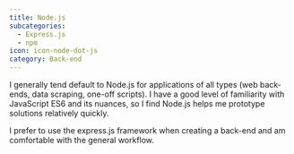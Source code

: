 ```yaml
---
title: Node.js
subcategories:
  - Express.js
  - npm
icon: icon-node-dot-js
category: Back-end
---
```

I generally tend default to Node.js for applications of all types (web back-ends, data scraping, one-off scripts). I have a good level of familiarity with JavaScript ES6 and its nuances, so I find Node.js helps me prototype solutions relatively quickly.

I prefer to use the express.js framework when creating a back-end and am comfortable with the general workflow.